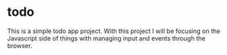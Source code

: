 # todo

This is a simple todo app project. With this project I will be focusing on the Javascript side of things with managing input and events through the browser.